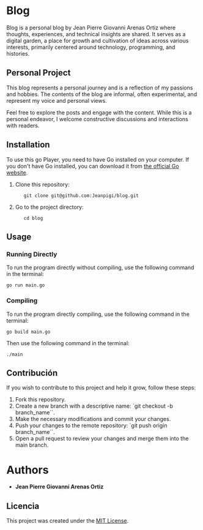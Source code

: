 # Blog

Blog is a personal blog by Jean Pierre Giovanni Arenas Ortiz where thoughts, experiences, and technical insights are shared. It serves as a digital garden, a place for growth and cultivation of ideas across various interests, primarily centered around technology, programming, and histories.

## Personal Project

This blog represents a personal journey and is a reflection of my passions and hobbies. The contents of the blog are informal, often experimental, and represent my voice and personal views.

Feel free to explore the posts and engage with the content. While this is a personal endeavor, I welcome constructive discussions and interactions with readers.

## Installation

To use this go Player, you need to have Go installed on your computer. If you don't have Go installed, you can download it from [the official Go website](https://golang.org/dl/).

1. Clone this repository:

   ```
      git clone git@github.com:Jeanpigi/blog.git
   ```

2. Go to the project directory:

   ```
      cd blog
   ```

## Usage

### Running Directly

To run the program directly without compiling, use the following command in the terminal:

    go run main.go

### Compiling

To run the program directly compiling, use the following command in the terminal:

    go build main.go

Then use the following command in the terminal:

    ./main

## Contribución

If you wish to contribute to this project and help it grow, follow these steps:

1. Fork this repository.
2. Create a new branch with a descriptive name: `git checkout -b branch_name``.
3. Make the necessary modifications and commit your changes.
4. Push your changes to the remote repository: `git push origin branch_name``.
5. Open a pull request to review your changes and merge them into the main branch.

# Authors

- **Jean Pierre Giovanni Arenas Ortiz**

## Licencia

This project was created under the [MIT License](https://opensource.org/licenses/MIT).